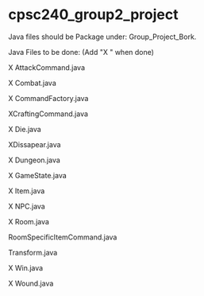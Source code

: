 # cpsc240_group2_project
Java files should be Package under: Group_Project_Bork.

Java Files to be done: (Add "X " when done)

X AttackCommand.java

X Combat.java

X CommandFactory.java

XCraftingCommand.java

X Die.java

 XDissapear.java

X Dungeon.java

X GameState.java

X Item.java

X NPC.java

X Room.java

RoomSpecificItemCommand.java

Transform.java

X Win.java

X Wound.java
